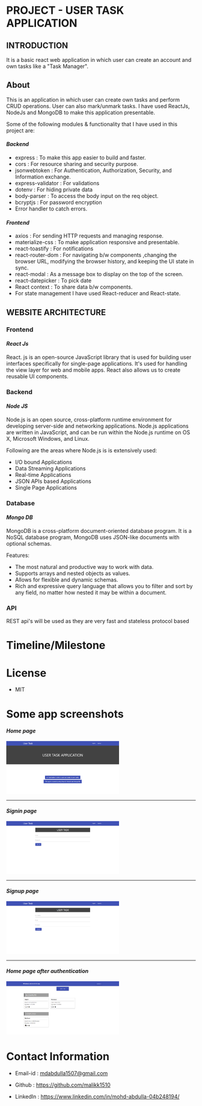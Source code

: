 # **PROJECT - USER TASK APPLICATION**

## **INTRODUCTION**
 It is a basic react web application in which user can create an account and own tasks like a "Task Manager".

## **About**
This is an application in which user can create own tasks and perform CRUD operations. User can also mark/unmark tasks. I have used ReactJs, NodeJs and MongoDB to make this application presentable.

Some of the following modules & functionality that I have used in this project are:
#### *Backend* 
- express : To make this app easier to build and faster.
- cors : For resource sharing and security purpose.
- jsonwebtoken : For Authentication, Authorization, Security, and Information exchange. 
- express-validator : For validations 
- dotenv : For hiding private data
- body-parser : To access the body input on the req object.
- bcryptjs : For password encryption 
- Error handler to catch errors.

#### *Frontend*
 - axios : For sending HTTP requests and managing response. 
 - materialize-css : To make application responsive and presentable.
 - react-toastify : For notifications
 - react-router-dom : For navigating b/w components ,changing the browser URL,  modifying the browser history, and keeping the UI state in sync.
 - react-modal : As a message box to display on the top of the screen.
 - react-datepicker : To pick date 
 - React context : To share data b/w components.
 - For state management I have used React-reducer and React-state.



## **WEBSITE ARCHITECTURE**

### **Frontend**

#### *React Js* 
   React. js is an open-source JavaScript library that is used for building user interfaces specifically for single-page applications. It's used for handling the view layer for web and mobile apps. React also allows us to create reusable UI components.

### **Backend**

#### *Node JS*   
   Node.js is an open source, cross-platform runtime environment for developing server-side and networking applications. Node.js applications are written in JavaScript, and can be run within the Node.js runtime on OS X, Microsoft Windows, and Linux.

   Following are the areas where Node.js is is extensively used:

   - I/O bound Applications
   - Data Streaming Applications
   - Real-time Applications
   - JSON APIs based Applications
   - Single Page Applications

### **Database**

#### *Mongo DB*   

   MongoDB is a cross-platform document-oriented database program. It is a NoSQL database program, MongoDB uses JSON-like documents with optional schemas.

   Features:

   - The most natural and productive way to work with data.
   - Supports arrays and nested objects as values.
   - Allows for flexible and dynamic schemas.
   - Rich and expressive query language that allows you to filter and sort by any field, no matter how nested it may be
     within a document.

### **API**

   REST api's will be used as they are very fast and stateless protocol based
      

# Timeline/Milestone

# License
 - MIT

# Some app screenshots
#### *Home page*
<img src="/app-images/homeScreen.PNG" width="300">

---
#### *Signin page*
<img src="/app-images/signin.PNG" width="300">

---
#### *Signup page*
<img src="/app-images/signup.PNG" width="300">

---
#### *Home page after authentication*
<img src="/app-images/authHome.PNG" width="300">

# Contact Information

-  Email-id : mdabdulla1507@gmail.com

-  Github : https://github.com/malikk1510

-  LinkedIn : https://www.linkedin.com/in/mohd-abdulla-04b248194/
